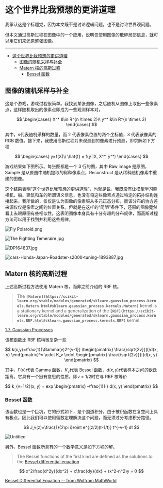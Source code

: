 # 这个世界比我预想的更讲道理

我承认这是个标题党，因为本文既不是讨论逻辑问题，也不是讨论世界观问题。

但本文通过高斯过程在图像中的一个应用，说明仅使用图像的散碎局部信息，就可以用它们来还原整张图像。

---
- [这个世界比我预想的更讲道理](#这个世界比我预想的更讲道理)
  - [图像的随机采样与补全](#图像的随机采样与补全)
  - [Matern 核的高斯过程](#matern-核的高斯过程)
    - [Bessel 函数](#bessel-函数)


## 图像的随机采样与补全

这是个游戏，游戏过程很简单。我找到某张图像，之后随机从图像上取出一些像素点，这样随机取出的像素点即成为一些观测样本对，

$$
\begin{cases}
X^* &\in R^{n \times 2}\\
y^* &\in R^{n \times 3}
\end{cases}
$$

其中，$n$代表随机采样的数量，而 2 代表像素位置的两个坐标值，3 代表该像素的 RGB 数值。接下来，我使用高斯过程对未观测到的像素进行预测，即求解如下方程

$$
\begin{cases}
y=f(X)\\
\hat{f} = f(y |X, X^*, y^*)
\end{cases}
$$

游戏结果如下图所示。每张图都是一个 3 行的图，其中 Raw image 是原图，Sample 是从原图中随机提取的稀释像素点，Reconstruct 是从稀释随机像素中重建的图像。

这个结果表明“这个世界比我预想的更讲道理”，也就是说，我既没有让模型学习照相机、船、建筑和车的所谓语义信息，也没有将这些像素点通过特定的拓扑结构连接起来。我所做的，仅仅是认为图像的像素服从多元正态分布，而该分布的协方差来源仅仅是像素之间的位置关系。但就是在这样的“简陋”条件下，还原的图像竟然看上去跟原图有些相似性，这表明图像本身具有十分有趣的分布规律，而高斯过程方法可以用于找到并利用这些规律。

![Fly Polaroid.png](%E8%BF%99%E4%B8%AA%E4%B8%96%E7%95%8C%E6%AF%94%E6%88%91%E9%A2%84%E6%83%B3%E7%9A%84%E6%9B%B4%E8%AE%B2%E9%81%93%E7%90%86%20f23da4fb73da4d5a97708156afc10b38/Fly_Polaroid.png)

![The Fighting Temeraire.jpg](%E8%BF%99%E4%B8%AA%E4%B8%96%E7%95%8C%E6%AF%94%E6%88%91%E9%A2%84%E6%83%B3%E7%9A%84%E6%9B%B4%E8%AE%B2%E9%81%93%E7%90%86%20f23da4fb73da4d5a97708156afc10b38/The_Fighting_Temeraire.jpg)

![DP164837.jpg](%E8%BF%99%E4%B8%AA%E4%B8%96%E7%95%8C%E6%AF%94%E6%88%91%E9%A2%84%E6%83%B3%E7%9A%84%E6%9B%B4%E8%AE%B2%E9%81%93%E7%90%86%20f23da4fb73da4d5a97708156afc10b38/DP164837.jpg)

![cars-Honda-Japan-Roadster-s2000-tuning-1893887.jpg](%E8%BF%99%E4%B8%AA%E4%B8%96%E7%95%8C%E6%AF%94%E6%88%91%E9%A2%84%E6%83%B3%E7%9A%84%E6%9B%B4%E8%AE%B2%E9%81%93%E7%90%86%20f23da4fb73da4d5a97708156afc10b38/cars-Honda-Japan-Roadster-s2000-tuning-1893887.jpg)

## Matern 核的高斯过程

上述高斯过程方法使用 Matern 核，而非之前介绍的 RBF 核。

> The **`[Matern](https://scikit-learn.org/stable/modules/generated/sklearn.gaussian_process.kernels.Matern.html#sklearn.gaussian_process.kernels.Matern)`** kernel is a stationary kernel and a generalization of the **`[RBF](https://scikit-learn.org/stable/modules/generated/sklearn.gaussian_process.kernels.RBF.html#sklearn.gaussian_process.kernels.RBF)`** kernel.
>

[1.7. Gaussian Processes](https://scikit-learn.org/stable/modules/gaussian_process.html)

该核函数比 RBF 核稍微复杂一些

$$
k(x,y)=\frac{1}{\Gamma(v)2^{v-1}}
\begin{pmatrix}
\frac{\sqrt{2v}}{l}d(x, y)
\end{pmatrix}^v \cdot K_v \cdot
\begin{pmatrix}
\frac{\sqrt{2v}}{l}d(x, y)
\end{pmatrix}
$$

其中，$\Gamma(v)$代表 Gamma 函数，$K_v$代表 Bessel 函数，$d(x,y)$代表样本之间的欧氏距离。它具有一个挺有意思的性质，即$v=1/2$时它与 RBF 核等价

$$
k_{v=1/2}(x, y) = exp
\begin{pmatrix}
-\frac{1}{l} d(x, y)
\end{pmatrix}
$$

### Bessel 函数

该函数也是一个巨坑，它的形式如下，是个围道积分。由于被积函数在复空间上具有极点，因此我们可以使用留数定理解决这个问题，而无须过分考虑积分路径。

$$
J_v(z)=\frac{1}{2\pi i}\oint e^{(z/2)(t-1/t)} t^{-v-1} dt
$$

![Untitled](%E8%BF%99%E4%B8%AA%E4%B8%96%E7%95%8C%E6%AF%94%E6%88%91%E9%A2%84%E6%83%B3%E7%9A%84%E6%9B%B4%E8%AE%B2%E9%81%93%E7%90%86%20f23da4fb73da4d5a97708156afc10b38/Untitled.png)

另外，Bessel 函数所具有的一个数学意义是如下方程的解。

> The Bessel functions of the first kind are defined as the solutions to the [Bessel differential equation](https://mathworld.wolfram.com/BesselDifferentialEquation.html)
>

$$
x^2\frac{d^2y}{dx^2} + x\frac{dy}{dx} + (x^2-n^2)y = 0
$$

[Bessel Differential Equation -- from Wolfram MathWorld](https://mathworld.wolfram.com/BesselDifferentialEquation.html)